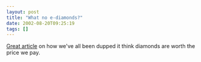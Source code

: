 ```yaml
---
layout: post
title: "What no e-diamonds?"
date: 2002-08-20T09:25:19
tags: []
---
```


[Great article][1] on how we've all been dupped it think diamonds are worth the price we pay.

   [1]: http://www.theatlantic.com/issues/82feb/8202diamond1.htm
